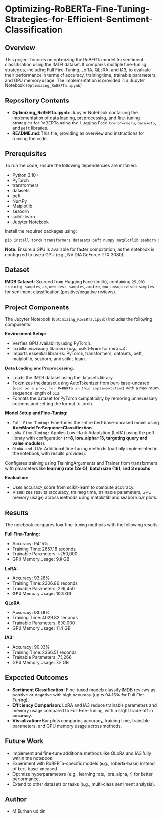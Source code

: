 # Optimizing-RoBERTa-Fine-Tuning-Strategies-for-Efficient-Sentiment-Classification

## Overview
This project focuses on optimizing the RoBERTa model for sentiment classification using the IMDB dataset. It compares multiple fine-tuning strategies, including Full Fine-Tuning, LoRA, QLoRA, and IA3, to evaluate their performance in terms of accuracy, training time, trainable parameters, and GPU memory usage. The implementation is provided in a Jupyter Notebook (`Optimizing_RoBERTa.ipynb`).

## Repository Contents
- **Optimizing_RoBERTa.ipynb**: Jupyter Notebook containing the implementation of data loading, preprocessing, and fine-tuning strategies for RoBERTa using the Hugging Face `transformers`, `datasets`, and `peft` libraries.
- **README.md**: This file, providing an overview and instructions for running the code.

## Prerequisites
To run the code, ensure the following dependencies are installed:
- Python 3.10+
- PyTorch
- transformers
- datasets
- peft
- NumPy
- Matplotlib
- seaborn
- scikit-learn
- Jupyter Notebook

Install the required packages using:
```bash
pip install torch transformers datasets peft numpy matplotlib seaborn scikit-learn jupyter
```
**Note:** Ensure a GPU is available for faster computation, as the notebook is configured to use a GPU (e.g., NVIDIA GeForce RTX 3080).

## Dataset

**IMDB Dataset:** Sourced from Hugging Face (imdb), containing `25,000 training samples`, `25,000 test samples`, and `50,000 unsupervised samples` for sentiment classification (positive/negative reviews).

## Project Components
The Jupyter Notebook (`Optimizing_RoBERTa.ipynb`) includes the following components:

**Environment Setup:**
- Verifies GPU availability using PyTorch.
- Installs necessary libraries (e.g., scikit-learn for metrics).
- Imports essential libraries: PyTorch, transformers, datasets, peft, matplotlib, seaborn, and scikit-learn.


**Data Loading and Preprocessing:**
- Loads the IMDB dataset using the datasets library.
- Tokenizes the dataset using AutoTokenizer from bert-base-uncased (`used as a proxy for RoBERTa in this implementation`) with a maximum sequence length of `512`.
- Formats the dataset for PyTorch compatibility by removing unnecessary columns and setting the format to torch.

**Model Setup and Fine-Tuning:**

- `Full Fine-Tuning:` Fine-tunes the entire bert-base-uncased model using **AutoModelForSequenceClassification.**
- `LoRA Fine-Tuning:` Applies Low-Rank Adaptation (LoRA) using the peft library with configuration (**r=8, lora_alpha=16, targeting query and value modules**).
- `QLoRA and IA3:` Additional fine-tuning methods (partially implemented in the notebook, with results provided).

Configures training using TrainingArguments and Trainer from transformers with parameters like **learning rate (2e-5), batch size (16), and 3 epochs**.

**Evaluation:**

- Uses accuracy_score from scikit-learn to compute accuracy.
- Visualizes results (accuracy, training time, trainable parameters, GPU memory usage) across methods using matplotlib and seaborn bar plots.

## Results

The notebook compares four fine-tuning methods with the following results:

**Full Fine-Tuning:**

- Accuracy: 94.15%
- Training Time: 2657.18 seconds
- Trainable Parameters: ~250,000
- GPU Memory Usage: 9.8 GB


**LoRA:**
- Accuracy: 93.26%
- Training Time: 2306.86 seconds
- Trainable Parameters: 296,450
- GPU Memory Usage: 10.3 GB


**QLoRA:**
- Accuracy: 93.88%
- Training Time: 4029.82 seconds
- Trainable Parameters: 800,000
- GPU Memory Usage: 11.4 GB



**IA3:**
- Accuracy: 90.03%
- Training Time: 2366.51 seconds
- Trainable Parameters: 75,266
- GPU Memory Usage: 7.8 GB


## Expected Outcomes
- **Sentiment Classification:** Fine-tuned models classify IMDB reviews as positive or negative with high accuracy (up to 94.15% for Full Fine-Tuning).
- **Efficiency Comparison:** LoRA and IA3 reduce trainable parameters and memory usage compared to Full Fine-Tuning, with a slight trade-off in accuracy.
- **Visualization:** Bar plots comparing accuracy, training time, trainable parameters, and GPU memory usage across methods.


## Future Work
- Implement and fine-tune additional methods like QLoRA and IA3 fully within the notebook.
- Experiment with RoBERTa-specific models (e.g., roberta-base) instead of bert-base-uncased.
- Optimize hyperparameters (e.g., learning rate, lora_alpha, r) for better performance.
- Extend to other datasets or tasks (e.g., multi-class sentiment analysis).


## Author
- M Burhan ud din
